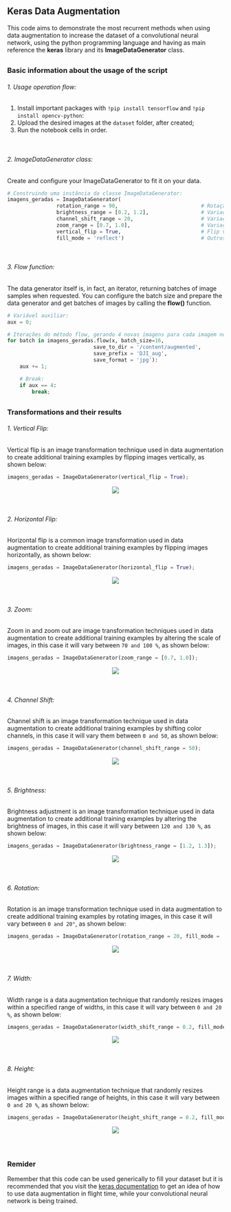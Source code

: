 ## Keras Data Augmentation

This code aims to demonstrate the most recurrent methods when using data augmentation to increase the dataset of a convolutional neural network, using the python programming language and having as main reference the **keras** library and its **ImageDataGenerator** class.

##

### Basic information about the usage of the script

###### 1. Usage operation flow:

1. Install important packages with `!pip install tensorflow` and `!pip install opencv-python`:
2. Upload the desired images at the `dataset` folder, after created;
3. Run the notebook cells in order.

<br>

###### 2. ImageDataGenerator class:
Create and configure your ImageDataGenerator to fit it on your data.
```python
# Construindo uma instância da classe ImageDataGenerator:
imagens_geradas = ImageDataGenerator(
                rotation_range = 90,                           # Rotação entre 0 e 20°;
                brightness_range = [0.2, 1.2],                 # Variação do brilho entre 20% e 120%;
                channel_shift_range = 20,                      # Variação de saturação entre 0 e 20 unidades;
                zoom_range = [0.7, 1.0],                       # Variação do zoom entre 70% e 100%;
                vertical_flip = True,                          # Flip vertical;
                fill_mode = 'reflect')                         # Outros: nearest, constant, reflect, wrap.
```

<br>

###### 3. Flow function:
The data generator itself is, in fact, an iterator, returning batches of image samples when requested. You can configure the batch size and prepare the data generator and get batches of images by calling the **flow()** function.
```python
# Variável auxiliar:
aux = 0;

# Iterações do método flow, gerando 4 novas imagens para cada imagem normal:
for batch in imagens_geradas.flow(x, batch_size=16,  
                            save_to_dir = '/content/augmented', 
                            save_prefix = 'DJI_aug', 
                            save_format = 'jpg'):
    aux += 1;

    # Break:
    if aux == 4:
        break;
```

##

### Transformations and their results


###### 1. Vertical Flip:
Vertical flip is an image transformation technique used in data augmentation to create additional training examples by flipping images vertically, as shown below:
```python
imagens_geradas = ImageDataGenerator(vertical_flip = True);
```

<p align="center">
    <img src="https://user-images.githubusercontent.com/96185134/225726839-5dca7c16-c7de-441a-9afe-41c3ad89f653.png">
</p>

<br>

###### 2. Horizontal Flip:
Horizontal flip is a common image transformation used in data augmentation to create additional training examples by flipping images horizontally, as shown below:
```python
imagens_geradas = ImageDataGenerator(horizontal_flip = True);
```

<p align="center">
    <img src="https://user-images.githubusercontent.com/96185134/225727100-e21787c9-d9e1-48cb-ada8-3ca3f57c8f4b.png">
</p>

<br>

###### 3. Zoom:
Zoom in and zoom out are image transformation techniques used in data augmentation to create additional training examples by altering the scale of images, in this case it will vary between `70 and 100 %`, as shown below:
```python
imagens_geradas = ImageDataGenerator(zoom_range = [0.7, 1.0]);
```

<p align="center">
    <img src="https://user-images.githubusercontent.com/96185134/225727805-de2db3f3-3b30-4fb0-b022-c35547d91e65.png">
</p>

<br>

###### 4. Channel Shift:
Channel shift is an image transformation technique used in data augmentation to create additional training examples by shifting color channels, in this case it will vary them between `0 and 50`, as shown below:
```python
imagens_geradas = ImageDataGenerator(channel_shift_range = 50);
```

<p align="center">
    <img src="https://user-images.githubusercontent.com/96185134/225728083-fce74218-f75a-4164-86f3-4c40eaa6ab41.png">
</p>

<br>

###### 5. Brightness:
Brightness adjustment is an image transformation technique used in data augmentation to create additional training examples by altering the brightness of images, in this case it will vary between `120 and 130 %`, as shown below:
```python
imagens_geradas = ImageDataGenerator(brightness_range = [1.2, 1.3]);
```

<p align="center">
    <img src="https://user-images.githubusercontent.com/96185134/225728645-813e25d4-f58b-4589-9b7a-1a98f9a372e9.png">
</p>

<br>

###### 6. Rotation:
Rotation is an image transformation technique used in data augmentation to create additional training examples by rotating images, in this case it will vary between `0 and 20°`, as shown below:
```python
imagens_geradas = ImageDataGenerator(rotation_range = 20, fill_mode = 'reflect');
```

<p align="center">
    <img src="https://user-images.githubusercontent.com/96185134/225729043-72d8717c-53d5-4ce8-972c-b1c474b106bb.png">
</p>

<br>

###### 7. Width:
Width range is a data augmentation technique that randomly resizes images within a specified range of widths, in this case it will vary between `0 and 20 %`, as shown below:
```python
imagens_geradas = ImageDataGenerator(width_shift_range = 0.2, fill_mode = 'reflect');
```

<p align="center">
    <img src="https://user-images.githubusercontent.com/96185134/225729291-da97c532-ec46-4b9e-aa16-d1218f6f505b.png">
</p>

<br>

###### 8. Height:
Height range is a data augmentation technique that randomly resizes images within a specified range of heights, in this case it will vary between `0 and 20 %`, as shown below:
```python
imagens_geradas = ImageDataGenerator(height_shift_range = 0.2, fill_mode = 'reflect');
```

<p align="center">
    <img src="https://user-images.githubusercontent.com/96185134/225729475-b9666d52-6a0d-49af-8326-c53aba8ee977.png">
</p>

<br>

##

### Remider

Remember that this code can be used generically to fill your dataset but it is recommended that you visit the [keras documentation](https://www.tensorflow.org/api_docs/python/tf/keras/preprocessing/image/ImageDataGenerator) to get an idea of how to use data augmentation in flight time, while your convolutional neural network is being trained.

